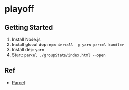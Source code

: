 # playoff

## Getting Started

1. Install Node.js
2. Install global dep: `npm install -g yarn parcel-bundler`
3. Install dep: `yarn`
4. Start: `parcel ./groupState/index.html --open`

## Ref
- [Parcel](https://github.com/parcel-bundler/parcel)

